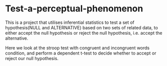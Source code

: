 # Test-a-perceptual-phenomenon

This is a project that utilises inferential statistics to test a set of hypothesis(NULL and ALTERNATIVE) based on two sets of related data, to either accept the null hypothesis or reject the null hypothesis, i.e. accept the alternative.

Here we look at the stroop test with congruent and incongruent words condition, and perform a dependent t-test to decide whether to accept or reject our null hypothesis.
